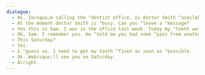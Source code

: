 ```yaml
---
dialogue:
  - Hi. I&rsquo;m calling the ^dentist office. Is doctor Smith ^available?
  - At the moment doctor Smith is ^busy. Can you ^leave a ^message?
  - Yes this is Sam. I was in the office last week. Today my ^tooth was really ^bothering me and I&rsquo;d like to see the doctor again.
  - Ok, Sam. I remember you. He ^told me you had some ^pain from another ^cavity. Can you come in on ^Saturday?
  - This Saturday?
  - Yes.
  - I ^guess so. I need to get my tooth ^fixed as soon as ^possible.
  - Ok. We&rsquo;ll see you on Saturday.
  - Alright.
---
```

